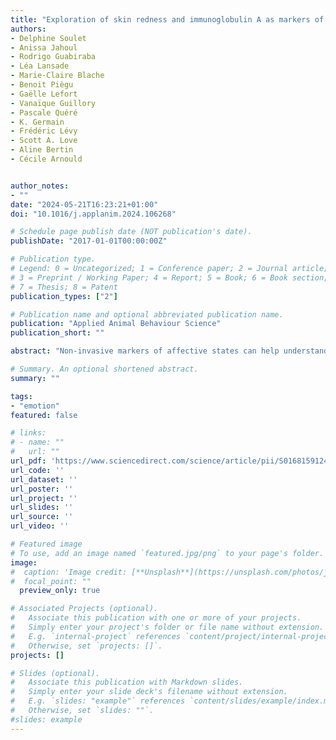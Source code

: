 ```yaml
---
title: "Exploration of skin redness and immunoglobulin A as markers of the affective states of hens"
authors:
- Delphine Soulet
- Anissa Jahoul
- Rodrigo Guabiraba
- Léa Lansade
- Marie-Claire Blache
- Benoit Piègu
- Gaëlle Lefort
- Vanaïque Guillory
- Pascale Quéré
- K. Germain
- Frédéric Lévy
- Scott A. Love
- Aline Bertin
- Cécile Arnould


author_notes:
- ""
date: "2024-05-21T16:23:21+01:00"
doi: "10.1016/j.applanim.2024.106268"

# Schedule page publish date (NOT publication's date).
publishDate: "2017-01-01T00:00:00Z"

# Publication type.
# Legend: 0 = Uncategorized; 1 = Conference paper; 2 = Journal article;
# 3 = Preprint / Working Paper; 4 = Report; 5 = Book; 6 = Book section;
# 7 = Thesis; 8 = Patent
publication_types: ["2"]

# Publication name and optional abbreviated publication name.
publication: "Applied Animal Behaviour Science"
publication_short: ""

abstract: "Non-invasive markers of affective states can help understanding animals' perception of situations and improving their welfare. These markers are scarce in avian species. In this study, we investigate the potential relation between alterations in facial skin redness in hens and their corresponding affective states. Six hens were filmed in both naturally unfolding scenarios and controlled tests designed to elicit various affective states. The facial skin redness was measured from images extracted from the videos. Our observations revealed that hens exhibited the highest degree of facial skin redness in negative situations of high arousal, a high redness in positive situations of high arousal, and the lowest in positive situations of low arousal. In a second study, we further examined whether facial skin redness and secretory immunoglobulin A (S-IgA) can serve as markers for the quality of the human-animal relationship. Two groups of hens, one habituated to humans (n=13) and one non-habituated (n=12), were compared for general fearfulness in an open field test and for fear of humans in a reactivity to human test. In the open-field test, there were no statistical differences in general fearfulness, facial skin redness or S-IgA concentrations between both groups. However, habituated hens exhibited significantly lower fearfulness and facial skin redness in the presence of humans compared to non-habituated hens in the reactivity to human test. Additionally, habituated hens showed significant lower S-IgA concentration in lachrymal fluid in the presence of humans, with no significant differences in saliva or cloacal samples. We propose that changes in facial skin redness reflect variations in affective states and can be used as a marker for assessing the quality of the human-hen relationship. The relationship between S-IgA concentrations and affective states requires further investigation."

# Summary. An optional shortened abstract.
summary: ""

tags:
- "emotion"
featured: false

# links:
# - name: ""
#   url: ""
url_pdf: 'https://www.sciencedirect.com/science/article/pii/S0168159124001163/pdfft?md5=bb89bcaef3dff4a44803b3162758f619&pid=1-s2.0-S0168159124001163-main.pdf'
url_code: ''
url_dataset: ''
url_poster: ''
url_project: ''
url_slides: ''
url_source: ''
url_video: ''

# Featured image
# To use, add an image named `featured.jpg/png` to your page's folder.
image:
#  caption: 'Image credit: [**Unsplash**](https://unsplash.com/photos/jdD8gXaTZsc)'
#  focal_point: ""
  preview_only: true

# Associated Projects (optional).
#   Associate this publication with one or more of your projects.
#   Simply enter your project's folder or file name without extension.
#   E.g. `internal-project` references `content/project/internal-project/index.md`.
#   Otherwise, set `projects: []`.
projects: []

# Slides (optional).
#   Associate this publication with Markdown slides.
#   Simply enter your slide deck's filename without extension.
#   E.g. `slides: "example"` references `content/slides/example/index.md`.
#   Otherwise, set `slides: ""`.
#slides: example
---
```

